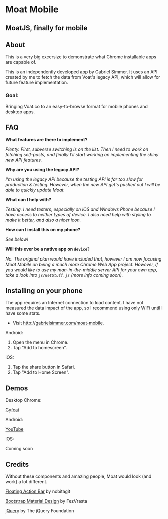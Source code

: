 # Moat Mobile

## MoatJS, finally for mobile

## About

This is a very big excersize to demonstrate what Chrome installable apps are capable of.

This is an independently developed app by Gabriel Simmer. It uses an API created by me to fetch the data from Voat's legacy API, which will allow for future feature implementation.

### Goal:

Bringing Voat.co to an easy-to-browse format for mobile phones and desktop apps.

## FAQ

**What features are there to implement?**

*Plenty. First, subverse switching is on the list. Then I need to work on fetching self-posts, and finally I'll start working on implementing the shiny new API features.*

**Why are you using the legacy API?**

*I'm using the legacy API because the testing API is far too slow for production &
testing. However, when the new API get's pushed out I will be able to quickly
update Moat.*

**What can I help with?**

*Testing. I need testers, especially on iOS and Windows Phone because I have access to neither types of device. I also need help with styling to make it better, and also a nicer icon.*

**How can I install this on my phone?**

*See below!*

**Will this ever be a native app on `device`**?

*No. The original plan would have included that, however I am now focusing Moat Mobile on being a much more Chrome Web App project. However, if you would like to use my man-in-the-middle server API for your own app, take a look into `js/GetStuff.js` (more info coming soon).*

## Installing on your phone

The app requires an Internet connection to load content. I have not measured the
data impact of the app, so I recommend using only WiFi until I have some stats.

- Visit http://gabrielsimmer.com/moat-mobile.

Android:

1. Open the menu in Chrome.
2. Tap "Add to homescreen".

iOS:

1. Tap the share button in Safari.
2. Tap "Add to Home Screen".

## Demos

Desktop Chrome:

[Gyfcat](http://gfycat.com/ClearCloudyBluetickcoonhound)

Android:

[YouTube](https://www.youtube.com/watch?v=gI3sWM4v0lY)

iOS:

Coming soon

## Credits

Without these components and amazing people, Moat would look (and work) a lot different.

[Floating Action Bar](https://github.com/nobitagit/material-floating-button) by nobitagit

[Bootstrap Material Design](https://github.com/FezVrasta/bootstrap-material-design) by FezVrasta

[jQuery](https://jquery.com) by The jQuery Foundation
